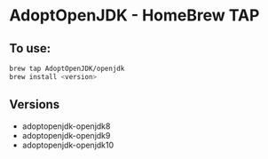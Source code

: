 # AdoptOpenJDK - HomeBrew TAP

## To use:

```bash
brew tap AdoptOpenJDK/openjdk
brew install <version>
```

## Versions

- adoptopenjdk-openjdk8
- adoptopenjdk-openjdk9
- adoptopenjdk-openjdk10
